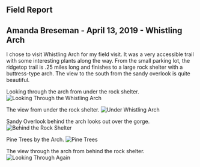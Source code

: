 ## Field Report
## Amanda Breseman - April 13, 2019 - Whistling Arch
I chose to visit Whistling Arch for my field visit. It was a very accessible trail with some interesting plants along the way. From the small parking lot, the ridgetop trail is .25 miles long and finishes to a large rock shelter with a buttress-type arch. The view to the south from the sandy overlook is quite beautiful. 

Looking through the arch from under the rock shelter. 
![Looking Through the Whistling Arch](https://live.staticflickr.com/65535/33874170078_226eb9fd87_k.jpg)   

The view from under the rock shelter. 
![Under Whistling Arch](https://live.staticflickr.com/65535/40784721873_01d11694c8_k.jpg)   

Sandy Overlook behind the arch looks out over the gorge. 
![Behind the Rock Shelter](https://live.staticflickr.com/65535/33874171458_ab6d78e29d_z.jpg)   

Pine Trees by the Arch. 
![Pine Trees](https://live.staticflickr.com/65535/40784723243_054fe7c1f3_k.jpg)  

The view through the arch from behind the rock shelter. 
![Looking Through Again](https://live.staticflickr.com/65535/33874171898_2f3b63ab45_k.jpg)  
  
